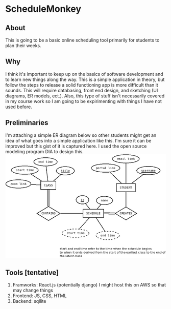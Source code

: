 # ScheduleMonkey

## About
This is going to be a basic online scheduling tool primarily for students to plan their weeks. 

## Why
I think it's important to keep up on the basics of software development and to learn new things along the way. This is a simple application in theory, but follow the steps to release a solid functioning app is more difficult than it sounds. This will require databasing, front end design, and sketching (UI diagrams, ER models, ect.). Also, this type of stuff isn't necessarily covered in my course work so I am going to be expirimenting with things I have not used before.

## Preliminaries
I'm attaching a simple ER diagram below so other students might get an idea of what goes into a simple application like this. I'm sure it can be improved but this gist of it is captured here. I used the open source modeling program DIA to design this.
![ER DIAGRAM PICTURE](https://raw.githubusercontent.com/alex-zaykowski/ScheduleMonkey/main/ER_Diagram/ER_Diagram.png)


## Tools [tentative]
1. Framworks: React.js (potentially django) I might host this on AWS so that may change things
2. Frontend: JS, CSS, HTML
2. Backend: sqllite
